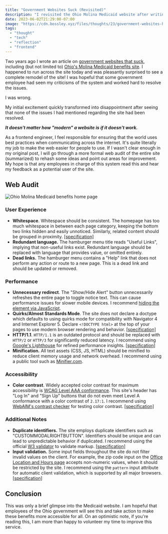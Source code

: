 ```yaml
---
title: "Government Websites Suck (Revisited)"
description: "I revisited the Ohio Molina Medicaid website after writing a review against it two years ago."
date: 2023-06-02T21:29:00-07:00
image: "https://cdn.bossley.xyz/files/thoughts/23/government-websites-home.png"
tags:
  - "thought"
  - "tech"
  - "reflection"
  - "frontend"
---
```


Two years ago I wrote an article on [government websites that suck](/thoughts/21/02/government-websites-suck/), including (but not limited to) [Ohio's Molina Medicaid benefits site](https://ssp.benefits.ohio.gov/). I happened to run across the site today and was pleasantly surprised to see a complete remodel of the site! I was hopeful that some government employee had seen my criticisms of the system and worked hard to resolve the issues.

I was wrong.

My initial excitement quickly transformed into disappointment after seeing that none of the issues I had mentioned regarding the site had been resolved.

***It doesn't matter how "modern" a website is if it doesn't work.***

As a frontend engineer, I feel responsible for ensuring that the world uses best practices when communicating across the internet. It's quite literally my job to make the web easier for people to use. If I wasn't clear enough in my original post, I will go through a more formal web audit of the entire site (summarized) to rehash some ideas and point out areas for improvement. My hope is that any employees in charge of this system read this and hear my feedback as a potential user of the site.

## Web Audit

![Ohio Molina Medicaid benefits home page](https://cdn.bossley.xyz/files/thoughts/23/government-websites-home.png)

### User Experience

* **Whitespace**. Whitespace should be consistent. The homepage has too much whitespace in between each page category, keeping the bottom two links hidden and easily unnoticed. Similarly, related content should be grouped in proximity. [[specification]](https://www.w3.org/WAI/tips/designing/#use-headings-and-spacing-to-group-related-content)
* **Redundant language.** The hamburger menu title reads "Useful Links", implying that non-useful links exist. Redundant language should be replaced with language that provides value, or omitted entirely.
* **Dead links.** The hamburger menu contains a "Help" link that does not perform any action or route to a new page. This is a dead link and should be updated or removed.

### Performance

* **Unnecessary redirect**. The "Show/Hide Alert" button unnecessarily refreshes the entire page to toggle notice text. This can cause performance issues for slower mobile devices. I recommend [hiding the element via JavaScript](https://stackoverflow.com/questions/6242976/javascript-hide-show-element).
* **Quirks/Almost Standards Mode**. The site does not declare a doctype which defaults to using quirks mode for compatibility with Navigator 4 and Internet Explorer 5. Declare `<!DOCTYPE html>` at the top of your pages to use modern browser rendering and behavior. [[specification]](https://www.w3.org/wiki/Doctypes_and_markup_styles)
* **HTTP/1.1**. `HTTP/1.1` is an outdated protocol and should be replaced with `HTTP/2` or `HTTP/3` for significantly reduced latency. I recommend using [Google's Lighthouse](https://developer.chrome.com/docs/lighthouse/) for refined performance insights. [[specification]](https://www.rfc-editor.org/rfc/rfc9110.html#name-specifications-obsoleted-by)
* **Minification.** All text assets (CSS, JS, HTML) should be minified to reduce client memory usage and network overhead. I recommend using a public tool such as [Minifier.com](https://www.minifier.com/).

### Accessibility

* **Color contrast**. Widely accepted color contrast for maximum accessibility is [WCAG Level AAA conformance](https://www.w3.org/WAI/WCAG2AAA-Conformance). This site's header has "Log In" and "Sign Up" buttons that do not even meet Level A conformance with a color contrast of `2.17:1`. I recommend using [WebAIM's contrast checker](https://webaim.org/resources/contrastchecker/) for testing color contrast. [[specification]](https://www.w3.org/WAI/tips/designing/#provide-sufficient-contrast-between-foreground-and-background)

### Additional Notes

* **Duplicate identifiers.** The site employs duplicate identifiers such as "CUSTOMMODALRIGHTBUTTON". Identifiers should be unique and can lead to unpredictable behavior if duplicated. I recommend using the official [W3 validator](https://validator.w3.org) to validate markup. [[specification]](https://www.w3.org/WAI/standards-guidelines/act/rules/3ea0c8/proposed/)
* **Input validation.** Some input fields throughout the site do not filter invalid values on the client. For example, the zip code input on the [Office Location and Hours page](https://ssp.benefits.ohio.gov/apspssp/ssp.portal/informationLinks/findAnOffice) accepts non-numeric values, when it should be restricted by the site. I recommend using the `pattern` input attribute for automatic client validation, which is supported by all major browsers. [[specification]](https://www.w3.org/WAI/tutorials/forms/validation/#validating-patterned-input)

## Conclusion

This was only a brief glimpse into the Medicaid website. I am hopeful that employees of the Ohio government will see this and take action to make these benefits more accessible for all. On an optimistic note, if you're reading this, I am more than happy to volunteer my time to improve this service.
